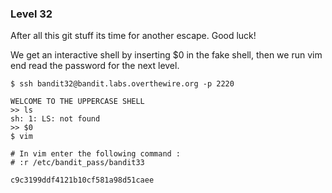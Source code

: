 ### Level 32

After all this git stuff its time for another escape. Good luck!


We get an interactive shell by inserting $0 in the fake shell, then we run vim 
end read the password for the next level.

```
$ ssh bandit32@bandit.labs.overthewire.org -p 2220

WELCOME TO THE UPPERCASE SHELL
>> ls
sh: 1: LS: not found
>> $0
$ vim

# In vim enter the following command :
# :r /etc/bandit_pass/bandit33

c9c3199ddf4121b10cf581a98d51caee
```